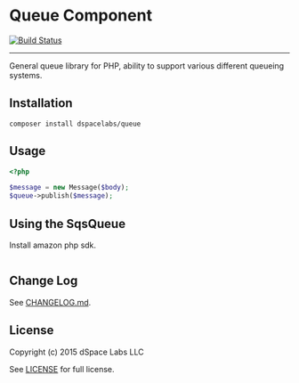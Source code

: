 Queue Component
===============

[![Build Status](https://travis-ci.org/dSpaceLabs/Queue.svg?branch=master)](https://travis-ci.org/dSpaceLabs/Queue)

---

General queue library for PHP, ability to support various different queueing
systems.

## Installation

```
composer install dspacelabs/queue
```

## Usage

```php
<?php

$message = new Message($body);
$queue->publish($message);
```

## Using the SqsQueue

Install amazon php sdk.

```php
```

## Change Log

See [CHANGELOG.md].

## License

Copyright (c) 2015 dSpace Labs LLC

See [LICENSE] for full license.

[CHANGELOG.md]: https://github.com/dSpaceLabs/Queue/blob/master/CHANGELOG.md
[LICENSE]: https://github.com/dSpaceLabs/Queue/blob/master/LICENSE
